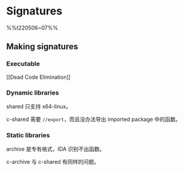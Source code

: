 # Signatures
%%t220506~07%%
## Making signatures
### Executable
[[Dead Code Elimination]]


### Dynamic libraries
shared 只支持 x64-linux。

c-shared 需要 `//export`，而且没办法导出 imported package 中的函数。


### Static libraries
archive 是专有格式，IDA 识别不出函数。

c-archive 与 c-shared 有同样的问题。